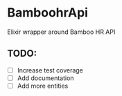 # BamboohrApi

Elixir wrapper around Bamboo HR API

## TODO:

- [ ] Increase test coverage
- [ ] Add documentation
- [ ] Add more entities
